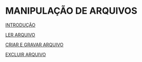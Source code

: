 # MANIPULAÇÃO DE ARQUIVOS

[INTRODUÇÃO](/arquivos/MANIPULAÇAODEARQUIVOS/4.1-INTRODUÇÃO.md)

[LER ARQUIVO](/arquivos/MANIPULAÇAODEARQUIVOS/4.2-LER.md)

[CRIAR E GRAVAR ARQUIVO](/arquivos/MANIPULAÇAODEARQUIVOS/4.3-CRIAR&GRAVAR.md)

[EXCLUIR ARQUIVO](/arquivos/MANIPULAÇAODEARQUIVOS/4.4-DELETAR.md)